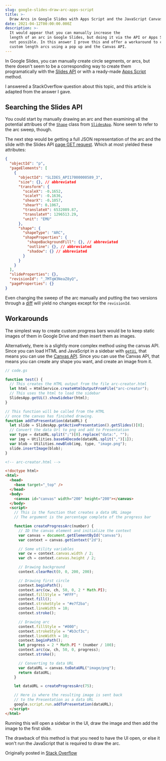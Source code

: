 ```yaml
---
slug: google-slides-draw-arc-apps-script
title: >-
  Draw Arcs in Google Slides with Apps Script and the JavaScript Canvas API
date: 2021-04-12T00:00:00.000Z
description: >-
  It would appear that you can manually increase the
  length of an arc in Google Slides, but doing it via the API or Apps Script is
  not possible. In this answer I prove this and offer a workaround to creating
  custom length arcs using a pop up and the Canvas API.
---
```


In Google Slides, you can manually create circle segments, or arcs, but there doesn't seem to be a corresponding way to create them programatically with the [Slides API](https://developers.google.com/slides/api) or with a ready-made [Apps Script](https://developers.google.com/apps-script) method.

I answered a StackOverflow question about this topic, and this article is adapted from the answer I gave.

## Searching the Slides API

You could start by manually drawing an arc and then examining all the potential attribues of the [`Shape`](https://developers.google.com/apps-script/reference/slides/shape) class from [`SlidesApp`](https://developers.google.com/apps-script/reference/slides/slides-app). None seem to refer to the arc sweep, though.

The next step would be getting a full JSON representation of the arc and the slide with the Slides API [page GET request](https://developers.google.com/slides/reference/rest/v1/presentations.pages/get). Which at most yielded these attributes:

```json
{
  "objectId": "p",
  "pageElements": [
    {
      "objectId": "SLIDES_API17000000589_3",
      "size": {}, // abbreviated
      "transform": {
        "scaleX": -0.1652,
        "scaleY": -0.1636,
        "shearX": -0.1057,
        "shearY": 0.1067,
        "translateX": 6532089.87,
        "translateY": 1296513.29,
        "unit": "EMU"
      },
      "shape": {
        "shapeType": "ARC",
        "shapeProperties": {
          "shapeBackgroundFill": {}, // abbreviated
          "outline": {}, // abbreviated
          "shadow": {} // abbreviated
        }
      }
    }
  ],
  "slideProperties": {},
  "revisionId": "_7MTqW3NeaZ8yQ",
  "pageProperties": {}
}
```

Even changing the sweep of the arc manually and putting the two versions through a [diff](https://en.wikipedia.org/wiki/Diff) will yield no changes except for the `revisionId`.

## Workarounds

The simplest way to create custom progress bars would be to keep static images of them in Google Drive and then insert them as images.

Alternatively, there is a slightly more complex method using the canvas API. Since you can load HTML and JavaScript in a sidebar with [`getUi`](<https://developers.google.com/apps-script/reference/slides/slides-app?hl=en#getUi()>), that means you can use the [Canvas API](https://developer.mozilla.org/en-US/docs/Web/API/Canvas_API). Since you can use the Canvas API, that means you can create any shape you want, and create an image from it.

```js
// code.gs

function test() {
  // This creates the HTML output from the file arc-creator.html
  let html = HtmlService.createHtmlOutputFromFile("arc-creator");
  // This uses the html to load the sidebar
  SlidesApp.getUi().showSidebar(html);
}

// This function will be called from the HTML
// once the canvas has finished drawing.
function addToPresentation(dataURL) {
  let slide = SlidesApp.getActivePresentation().getSlides()[0];
  // Convert the data Url to png and add to Presentation
  var type = dataURL.split(";")[0].replace("data:", "");
  var img = Utilities.base64Decode(dataURL.split(",")[1]);
  var blob = Utilities.newBlob(img, type, "image.png");
  slide.insertImage(blob);
}
```

```html
<!-- arc-creator.html -->

<!doctype html>
<html>
  <head>
    <base target="_top" />
  </head>
  <body>
    <canvas id="canvas" width="200" height="200"></canvas>
  </body>
  <script>
    // This is the function that creates a data URL image
    // The argument is the percentage complete of the progress bar

    function createProgressArc(number) {
      // ID the canvas element and initialize the context
      var canvas = document.getElementById("canvas");
      var context = canvas.getContext("2d");

      // Some utility variables
      var cw = context.canvas.width / 2;
      var ch = context.canvas.height / 2;

      // Drawing background
      context.clearRect(0, 0, 200, 200);

      // Drawing first circle
      context.beginPath();
      context.arc(cw, ch, 50, 0, 2 * Math.PI);
      context.fillStyle = "#FFF";
      context.fill();
      context.strokeStyle = "#e7f2ba";
      context.lineWidth = 10;
      context.stroke();

      // Drawing arc
      context.fillStyle = "#000";
      context.strokeStyle = "#b3cf3c";
      context.lineWidth = 10;
      context.beginPath();
      let progress = 2 * Math.PI * (number / 100);
      context.arc(cw, ch, 50, 0, progress);
      context.stroke();

      // Converting to data URL
      var dataURL = canvas.toDataURL("image/png");
      return dataURL;
    }

    let dataURL = createProgressArc(75);

    // Here is where the resulting image is sent back
    // to the Presentation as a data URL
    google.script.run.addToPresentation(dataURL);
  </script>
</html>
```

Running this will open a sidebar in the UI, draw the image and then add the image to the first slide.

<!-- ![](https://i.stack.imgur.com/V2uF4.png) -->

The drawback of this method is that you need to have the UI open, or else it won't run the JavaScript that is required to draw the arc.

Originally posted in [Stack Overflow](https://stackoverflow.com/questions/67022218/increase-the-length-of-arc-programmatically/67059323#67059323)
